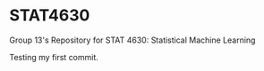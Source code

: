 # STAT4630
Group 13's Repository for STAT 4630: Statistical Machine Learning

Testing my first commit.